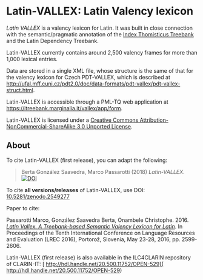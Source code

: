 # Latin-VALLEX: Latin Valency lexicon

_Latin VALLEX_ is a valency lexicon for Latin. It was built in close connection with the semantic/pragmatic annotation of the [Index Thomisticus Treebank](https://itreebank.marginalia.it/) and the Latin Dependency Treebank.

Latin-VALLEX currently contains around 2,500 valency frames for more than 1,000 lexical entries.

Data are stored in a single XML file, whose structure is the same of that for the valency lexicon for Czech PDT-VALLEX, which is described at http://ufal.mff.cuni.cz/pdt2.0/doc/data-formats/pdt-vallex/pdt-vallex-struct.html.

Latin-VALLEX is accessible through a PML-TQ web application at https://itreebank.marginalia.it/vallex/app/form.

Latin-VALLEX is licensed under a [Creative Commons Attribution-NonCommercial-ShareAlike 3.0 Unported License](https://creativecommons.org/licenses/by-nc-sa/3.0/).

## About

To cite Latin-VALLEX (first release), you can adapt the following:

>Berta González Saavedra, Marco Passarotti (2018) *Latin-VALLEX*. [![DOI](https://zenodo.org/badge/167509050.svg)](https://zenodo.org/badge/latestdoi/167509050)

To cite **all versions/releases** of Latin-VALLEX, use DOI: [10.5281/zenodo.2549277](https://doi.org/10.5281/zenodo.2549277)

Paper to cite:

Passarotti Marco, González Saavedra Berta, Onambele Christophe. 2016. _[Latin Vallex. A Treebank-based Semantic Valency Lexicon for Latin](https://pdfs.semanticscholar.org/7417/39723752c54b5f8160a38df75d348805bb22.pdf)_. In Proceedings of the Tenth International Conference on Language Resources and Evaluation (LREC 2016), Portorož, Slovenia, May 23-28, 2016, pp. 2599-2606.

Latin-VALLEX (first release) is also available in the ILC4CLARIN repository of  CLARIN-IT: [ http://hdl.handle.net/20.500.11752/OPEN-529]( http://hdl.handle.net/20.500.11752/OPEN-529)
